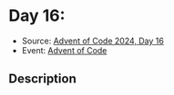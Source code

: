 # Day 16: 

- Source: [Advent of Code 2024, Day 16](https://adventofcode.com/2024/day/16)
- Event: [Advent of Code](https://adventofcode.com/)

## Description
